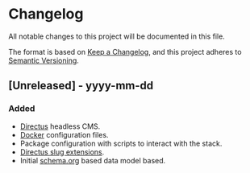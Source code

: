 # Changelog

All notable changes to this project will be documented in this file.

The format is based on [Keep a Changelog](https://keepachangelog.com/en/1.0.0/),
and this project adheres to [Semantic Versioning](https://semver.org/spec/v2.0.0.html).

## [Unreleased] - yyyy-mm-dd

### Added

- [Directus](https://docs.directus.io/) headless CMS.
- [Docker](https://www.docker.com/) configuration files.
- Package configuration with scripts to interact with the stack.
- [Directus slug extensions](https://github.com/dimitrov-adrian/directus-extension-wpslug-interface).
- Initial [schema.org](https://schema.org) based data model based.
